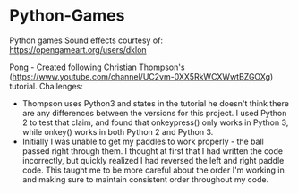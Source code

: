 # Python-Games
Python games
Sound effects courtesy of: https://opengameart.org/users/dklon

Pong - Created following Christian Thompson's (https://www.youtube.com/channel/UC2vm-0XX5RkWCXWwtBZGOXg) tutorial.
Challenges:
* Thompson uses Python3 and states in the tutorial he doesn't think there are any differences between the versions for this project. I used Python 2 to test that claim, and found that onkeypress() only works in Python 3, while onkey() works in both Python 2 and Python 3.
* Initially I was unable to get my paddles to work properly - the ball passed right through them. I thought at first that I had written the code incorrectly, but quickly realized I had reversed the left and right paddle code. This taught me to be more careful about the order I'm working in and making sure to maintain consistent order throughout my code.
